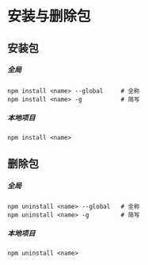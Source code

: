 # 安装与删除包

## 安装包
##### 全局
```
npm install <name> --global		# 全称
npm install <name> -g			# 简写
```
##### 本地项目
```
npm install <name>
```

## 删除包
##### 全局
```
npm uninstall <name> --global  	# 全称
npm uninstall <name> -g			# 简写
```
##### 本地项目
```
npm uninstall <name>
```
